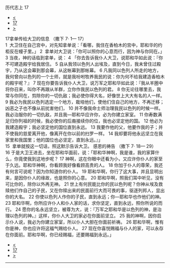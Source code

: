 ﻿





 历代志上 17




* [<](bible/1CH16.md)
* [17](bible/1CH.md)
* [>](bible/1CH18.md)



 
17拿单传给大卫的信息 （撒下 7· 1— 17）  
1  大卫住在自己宫中，对先知拿单说：「看哪，我住在香柏木的宫中，耶和华的约柜反在幔子里。」 
2  拿单对大卫说：「你可以照你的心意而行，因为神与你同在。」  
3 当夜，神的话临到拿单，说： 
4 「你去告诉我仆人大卫，说耶和华如此说：『你不可建造殿宇给我居住。 
5 自从我领以色列人出埃及，直到今日，我未曾住过殿宇，乃从这会幕到那会幕，从这帐幕到那帐幕。 
6 凡我同以色列人所走的地方，我何曾向以色列的一个士师，就是我吩咐牧养我民的说：你为何不给我建造香柏木的殿宇呢？』 
7 现在你要告诉我仆人大卫，说万军之耶和华如此说：『我从羊圈中将你召来，叫你不再跟从羊群，立你作我民以色列的君。 
8 你无论往哪里去，我常与你同在，剪除你的一切仇敌；我必使你得大名，好像世上大大有名的人一样。 
9 我必为我民以色列选定一个地方，栽培他们，使他们住自己的地方，不再迁移；凶恶之子也不像从前扰害他们， 
10 并不像我命士师治理我民以色列的时候一样。我必治服你的一切仇敌，并且我—耶和华应许你，必为你建立家室。 
11 你寿数满足归你列祖的时候，我必使你的后裔接续你的位，我也必坚定他的国。 
12 他必为我建造殿宇；我必坚定他的国位直到永远。 
13 我要作他的父，他要作我的子；并不使我的慈爱离开他，像离开在你以前的扫罗一样。 
14 我却要将他永远坚立在我家里和我国里；他的国位也必坚定，直到永远。』」  
15  拿单就按这一切话，照这默示告诉大卫。 感恩的祷告 （撒下 7· 18— 29）  
16 于是大卫王进去，坐在耶和华面前，说：「耶和华神啊，我是谁，我的家算什么，你竟使我到这地步呢？ 
17 神啊，这在你眼中还看为小，又应许你仆人的家至于久远。耶和华神啊，你看顾我好像看顾高贵的人。 
18 你加于仆人的尊荣，我还有何言可说呢？因为你知道你的仆人。 
19 耶和华啊，你行了这大事，并且显明出来，是因你仆人的缘故，也是照你的心意。 
20 耶和华啊，照我们耳中听见，没有可比你的，除你以外再无神。 
21 世上有何民能比你的民以色列呢？你神从埃及救赎他们作自己的子民，又在你赎出来的民面前行大而可畏的事，驱逐列邦人，显出你的大名。 
22 你使以色列人作你的子民，直到永远；你—耶和华也作他们的神。 
23 耶和华啊，你所应许仆人和仆人家的话，求你坚定，直到永远，照你所说的而行。 
24 愿你的名永远坚立，被尊为大，说：『万军之耶和华是以色列的神，是治理以色列的神。』这样，你仆人大卫的家必在你面前坚立。 
25 我的神啊，因你启示仆人说，我必为你建立家室，所以仆人大胆在你面前祈祷。 
26 耶和华啊，惟有你是神，你也应许将这福气赐给仆人。 
27 现在你喜悦赐福与仆人的家，可以永存在你面前。耶和华啊，你已经赐福，还要赐福到永远。」 
* [<](bible/1CH16.md)
* [17](bible/1CH.md)
* [>](bible/1CH18.md)





---









